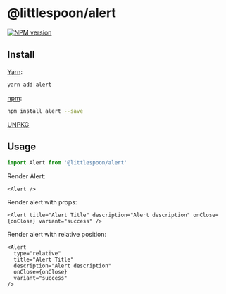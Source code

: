 # @littlespoon/alert

[![NPM version](https://img.shields.io/npm/v/@littlespoon/alert.svg)](https://www.npmjs.com/package/@littlespoon/alert)

## Install

[Yarn](https://yarnpkg.com/package/@littlespoon/alert):

```sh
yarn add alert
```

[npm](https://www.npmjs.com/package/@littlespoon/alert):

```sh
npm install alert --save
```

[UNPKG](https://unpkg.com/browse/@littlespoon/alert/)

## Usage

```ts
import Alert from '@littlespoon/alert'
```

Render Alert:

```tsx
<Alert />
```

Render alert with props:

```tsx
<Alert title="Alert Title" description="Alert description" onClose={onClose} variant="success" />
```

Render alert with relative position:

```tsx
<Alert
  type="relative"
  title="Alert Title"
  description="Alert description"
  onClose={onClose}
  variant="success"
/>
```
